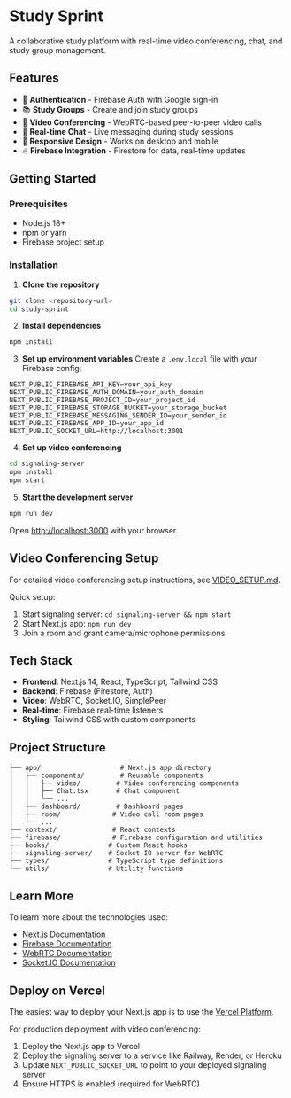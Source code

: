 # Study Sprint

A collaborative study platform with real-time video conferencing, chat, and study group management.

## Features

- 🔐 **Authentication** - Firebase Auth with Google sign-in
- 📚 **Study Groups** - Create and join study groups
- 🎥 **Video Conferencing** - WebRTC-based peer-to-peer video calls
- 💬 **Real-time Chat** - Live messaging during study sessions
- 📱 **Responsive Design** - Works on desktop and mobile
- 🔥 **Firebase Integration** - Firestore for data, real-time updates

## Getting Started

### Prerequisites

- Node.js 18+
- npm or yarn
- Firebase project setup

### Installation

1. **Clone the repository**

```bash
git clone <repository-url>
cd study-sprint
```

2. **Install dependencies**

```bash
npm install
```

3. **Set up environment variables**
Create a `.env.local` file with your Firebase config:

```env
NEXT_PUBLIC_FIREBASE_API_KEY=your_api_key
NEXT_PUBLIC_FIREBASE_AUTH_DOMAIN=your_auth_domain
NEXT_PUBLIC_FIREBASE_PROJECT_ID=your_project_id
NEXT_PUBLIC_FIREBASE_STORAGE_BUCKET=your_storage_bucket
NEXT_PUBLIC_FIREBASE_MESSAGING_SENDER_ID=your_sender_id
NEXT_PUBLIC_FIREBASE_APP_ID=your_app_id
NEXT_PUBLIC_SOCKET_URL=http://localhost:3001
```

4. **Set up video conferencing**

```bash
cd signaling-server
npm install
npm start
```

5. **Start the development server**

```bash
npm run dev
```

Open [http://localhost:3000](http://localhost:3000) with your browser.

## Video Conferencing Setup

For detailed video conferencing setup instructions, see [VIDEO_SETUP.md](./VIDEO_SETUP.md).

Quick setup:

1. Start signaling server: `cd signaling-server && npm start`
2. Start Next.js app: `npm run dev`
3. Join a room and grant camera/microphone permissions

## Tech Stack

- **Frontend**: Next.js 14, React, TypeScript, Tailwind CSS
- **Backend**: Firebase (Firestore, Auth)
- **Video**: WebRTC, Socket.IO, SimplePeer
- **Real-time**: Firebase real-time listeners
- **Styling**: Tailwind CSS with custom components

## Project Structure

```
├── app/                    # Next.js app directory
│   ├── components/         # Reusable components
│   │   ├── video/         # Video conferencing components
│   │   ├── Chat.tsx       # Chat component
│   │   └── ...
│   ├── dashboard/         # Dashboard pages
│   ├── room/             # Video call room pages
│   └── ...
├── context/              # React contexts
├── firebase/             # Firebase configuration and utilities
├── hooks/               # Custom React hooks
├── signaling-server/    # Socket.IO server for WebRTC
├── types/               # TypeScript type definitions
└── utils/               # Utility functions
```

## Learn More

To learn more about the technologies used:

- [Next.js Documentation](https://nextjs.org/docs)
- [Firebase Documentation](https://firebase.google.com/docs)
- [WebRTC Documentation](https://webrtc.org/getting-started/)
- [Socket.IO Documentation](https://socket.io/docs/)

## Deploy on Vercel

The easiest way to deploy your Next.js app is to use the [Vercel Platform](https://vercel.com/new?utm_medium=default-template&filter=next.js&utm_source=create-next-app&utm_campaign=create-next-app-readme).

For production deployment with video conferencing:

1. Deploy the Next.js app to Vercel
2. Deploy the signaling server to a service like Railway, Render, or Heroku
3. Update `NEXT_PUBLIC_SOCKET_URL` to point to your deployed signaling server
4. Ensure HTTPS is enabled (required for WebRTC)
